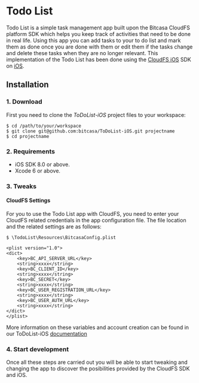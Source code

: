 # Todo List 

Todo List is a simple task management app built upon the Bitcasa CloudFS platform SDK which helps you keep track of activities that need to be done in real life. Using this app you can add tasks to your to do list and mark them as done once you are done with them or edit them if the tasks change and delete these tasks when they are no longer relevant.
This implementation of the Todo List has been done using the [CloudFS iOS](https://github.com/bitcasa/CloudFS-iOS) SDK on [iOS](http://developer.apple.com). 



## Installation

### 1. Download
First you need to clone the *ToDoList-iOS* project files to your workspace:

    $ cd /path/to/your/workspace
    $ git clone git@github.com:bitcasa/ToDoList-iOS.git projectname  
    $ cd projectname

### 2. Requirements
* iOS SDK 8.0 or above.
* Xcode 6 or above.

### 3. Tweaks
#### CloudFS Settings
For you to use the Todo List app with CloudFS, you need to enter your CloudFS related credentials in the app configuration file. The file location and the related settings are as follows:

    $ \TodoList\Resources\BitcasaConfig.plist

```   
<plist version="1.0">
<dict>
    <key>BC_API_SERVER_URL</key>
    <string>xxxx</string>
    <key>BC_CLIENT_ID</key>
    <string>xxxx</string>
    <key>BC_SECRET</key>
    <string>xxxx</string>
    <key>BC_USER_REGISTRATION_URL</key>
    <string>xxxx</string>
    <key>BC_USER_AUTH_URL</key>
    <string>xxxx</string>
</dict>
</plist>
```

More information on these variables and account creation can be found in our ToDoList-iOS [documentation](#)

### 4. Start development
Once all these steps are carried out you will be able to start tweaking and changing the app to discover the posibilities provided by the CloudFS SDK and iOS.
